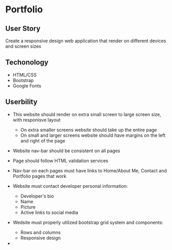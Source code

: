 # Portfolio 

## User Story 

Create a responsive design web application that render on different devices and screen sizes 

## Techonology

- HTML/CSS
- Bootstrap
- Google Fonts  

## Userbility

- This website should render on extra small screen to large screen size, with responisve layout
    - On extra smaller screens website should take up the entire page
    - On small and larger screens website should have margins on the left and right of the page
- Website nav-bar should be consistent on all pages 
- Page should follow HTML validation services
- Nav-bar on each pages must have links to Home/About Me, Contact and Portfolio pages that work
- Website must contact developer personal information:
    - Developer's bio 
    - Name
    - Picture
    - Active links to social media 
- Wedsite must properly utilized bootstrap grid system and components:
    - Rows and columns 
    - Responsive design 





-